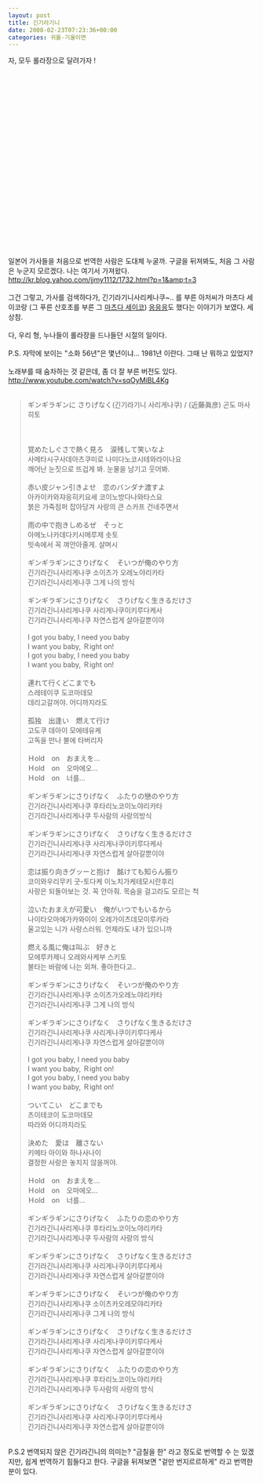 ```yaml
---
layout: post
title: 긴기라기니
date: 2008-02-23T07:23:36+00:00
categories: 귀를-기울이면
---
```

자, 모두 롤라장으로 달려가자 !<br />
<br /><object width="425" height="355"><param name="movie" value="http://www.youtube.com/v/JbG-rOFbIvU&amp;rel=1"></param><param name="wmode" value="transparent"></param><embed src="http://www.youtube.com/v/JbG-rOFbIvU&amp;rel=1" type="application/x-shockwave-flash" wmode="transparent" width="425" height="355"></embed></object><br />
<br />일본어 가사들을 처음으로 번역한 사람은 도대체 누굴까. 구글을 뒤져봐도, 처음 그 사람은 누군지 모르겠다. 나는 여기서 가져왔다. <A href="http://kr.blog.yahoo.com/jjmy1112/1732.html?p=1&amp;t=3">http://kr.blog.yahoo.com/jjmy1112/1732.html?p=1&amp;t=3</A><br />
<br />그건 그렇고, 가사를 검색하다가, 긴기라기니사리케나쿠~.. 를 부른 아저씨가 마츠다 세이코랑 (그 푸른 산호초를 부른 그 <A href="http://jinto.pe.kr/474" target=_blank>마츠다 세이코</A>) <A href="http://chisato.info/blog/tatter/awls/entry/그녀-아이돌-부제-松田聖子-靑い珊瑚礁" target=_blank>응응응</A>도 했다는 이야기가 보였다. 세상참.<br />
<br />다, 우리 형, 누나들이 롤라장을 드나들던 시절의 일이다.<br />
<br />P.S. 자막에 보이는 "소화 56년"은 몇년이냐... 1981년 이란다. 그때 난 뭐하고 있었지?<br />
<br />노래부를 때 숨차하는 것 같은데, 좀 더 잘 부른 버전도 있다. <A href="http://www.youtube.com/watch?v=sqOyMiBL4Kg">http://www.youtube.com/watch?v=sqOyMiBL4Kg</A><br />
<br />
<BLOCKQUOTE>ギンギラギンに さりげなく(긴기라기니 사리게나쿠) / (近藤眞彦) 곤도 마사히토</B><br />
<br /><br />
<br />覚めたしぐさで熱く見ろ　涙残して笑いなよ<br />
사메타시구사데아츠쿠미로 나미다노코시테와라이나요<br />
깨어난 눈짓으로 뜨겁게 봐. 눈물을 남기고 웃어봐.<br />
<br />赤い皮ジャン引きよせ　恋のバンダナ渡すよ<br />
아카이카와쟈응히키요세 코이노방다나와타스요<br />
붉은 가죽점퍼 잡아당겨 사랑의 큰 스카프 건네주면서<br />
<br />雨の中で抱きしめるぜ　そっと<br />
아메노나카데다키시메루제 솟토<br />
빗속에서 꼭 껴안아줄게. 살며시<br />
<br />ギンギラギンにさりげなく　そいつが俺のやり方<br />
긴기라긴니사리게나쿠 소이츠가 오레노야리카타<br />
긴기라긴니사리게나쿠 그게 나의 방식<br />
<br />ギンギラギンにさりげなく　さりげなく生きるだけさ<br />
긴기라긴니사리게나쿠 사리게나쿠이키루다케사<br />
긴기라긴니사리게나쿠 자연스럽게 살아갈뿐이야<br />
<br />I got you baby, I need you baby<br />
I want you baby, Ｒight on!<br />
I got you baby, I need you baby<br />
I want you baby, Ｒight on!<br />
<br />連れて行くどこまでも<br />
스레테이쿠 도코마데모<br />
데리고갈꺼야. 어디까지라도<br />
<br />孤独　出逢い　燃えて行け<br />
고도쿠 데아이 모에테유케<br />
고독을 만나 불에 타버리자<br />
<br />Ｈold　on　おまえを…<br />
Ｈold　on　오마에오…<br />
Ｈold　on　너를…<br />
<br />ギンギラギンにさりげなく　ふたりの戀のやり方<br />
긴기라긴니사리게나쿠 후타리노코이노야리카타<br />
긴기라긴니사리게나쿠 두사람의 사랑의방식<br />
<br />ギンギラギンにさりげなく　さりげなく生きるだけさ<br />
긴기라긴니사리게나쿠 사리게나쿠이키루다케사<br />
긴기라긴니사리게나쿠 자연스럽게 살아갈뿐이야<br />
<br />恋は振り向きグッーと抱け　酩けても知らん振り<br />
코이와우리무키 굿-토다케 이노치가케테모시란후리<br />
사랑은 되돌아보는 것. 꼭 안아줘. 목숨을 걸고라도 모르는 척<br />
<br />泣いたおまえが可愛い　俺がいつでもいるから<br />
나이타오마에가카와이이 오레가이츠데모이루카라<br />
울고있는 니가 사랑스러워. 언제라도 내가 있으니까<br />
<br />燃える風に俺は叫ぶ　好きと<br />
모에루카제니 오레와사케부 스키토<br />
불타는 바람에 나는 외쳐. 좋아한다고..<br />
<br />ギンギラギンにさりげなく　そいつが俺のやり方<br />
긴기라긴니사리게나쿠 소이츠가오레노야리카타<br />
긴기라긴니사리게나쿠 그게 나의 방식<br />
<br />ギンギラギンにさりげなく　さりげなく生きるだけさ<br />
긴기라긴니사리게나쿠 사리게나쿠이키루다케사<br />
긴기라긴니사리게나쿠 자연스럽게 살아갈뿐이야<br />
<br />I got you baby, I need you baby<br />
I want you baby, Ｒight on!<br />
I got you baby, I need you baby<br />
I want you baby, Ｒight on!<br />
<br />ついてこい　どこまでも<br />
츠이테코이 도코마데모<br />
따라와 어디까지라도<br />
<br />決めた　愛は　離さない<br />
키메타 아이와 하나사나이<br />
결정한 사랑은 놓치지 않을꺼야.<br />
<br />Ｈold　on　おまえを…<br />
Ｈold　on　오마에오…<br />
Ｈold　on　너를…<br />
<br />ギンギラギンにさりげなく　ふたりの恋のやり方<br />
긴기라긴니사리게나쿠 후타리노코이노야리카타<br />
긴기라긴니사리게나쿠 두사람의 사랑의 방식<br />
<br />ギンギラギンにさりげなく　さりげなく生きるだけさ<br />
긴기라긴니사리게나쿠 사리게나쿠이키루다케사<br />
긴기라긴니사리게나쿠 자연스럽게 살아갈뿐이야<br />
<br />ギンギラギンにさりげなく　そいつが俺のやり方<br />
긴기라긴니사리게나쿠 소이츠카오레모야리카타<br />
긴기라긴니사리게나쿠 그게 나의 방식<br />
<br />ギンギラギンにさりげなく　さりげなく生きるだけさ<br />
긴기라긴니사리게나쿠 사리게나쿠이키루다케사<br />
긴기라긴니사리게나쿠 자연스럽게 살아갈뿐이야<br />
<br />ギンギラギンにさりげなく　ふたりの恋のやり方<br />
긴기라긴니사리게나쿠 후타리노코이노야리카타<br />
긴기라긴니사리게나쿠 두사람의 사랑의 방식<br />
<br />ギンギラギンにさりげなく　さりげなく生きるだけさ<br />
긴기라긴니사리게나쿠 사리게나쿠이키루다케사<br />
긴기라긴니사리게나쿠 자연스럽게 살아갈뿐이야&nbsp; <br />
</BLOCKQUOTE><br />
P.S.2 번역되지 않은 긴기라긴니의 의미는? "금칠을 한" 라고 정도로 번역할 수 는 있겠지만, 쉽게 번역하기 힘들다고 한다. 구글을 뒤져보면 "겉만 번지르르하게" 라고 번역한 분이 있다.
